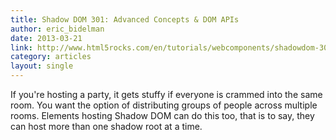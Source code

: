```yaml
---
title: Shadow DOM 301: Advanced Concepts & DOM APIs
author: eric_bidelman
date: 2013-03-21
link: http://www.html5rocks.com/en/tutorials/webcomponents/shadowdom-301/
category: articles
layout: single
---
```


If you're hosting a party, it gets stuffy if everyone is crammed into the same
room. You want the option of distributing groups of people across multiple
rooms. Elements hosting Shadow DOM can do this too, that is to say, they can
host more than one shadow root at a time.
